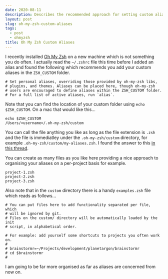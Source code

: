 ```yaml
---
date: 2020-08-11
description: Describes the recommended approach for setting custom aliases with oh my zhs
layout: post
slug: oh-my-zsh-custom-aliases
tags:
  - post
  - ohmyzsh
title: Oh My Zsh Custom Aliases
---
```


I recently installed [Oh My Zsh](https://ohmyz.sh/) on a new machine which is not something you do often. I actually read the `~/.zshrc` file this time before I added an alias and found the following which recommends you add your custom aliases in the `ZSH_CUSTOM` folder.

```shell
# Set personal aliases, overriding those provided by oh-my-zsh libs,
# plugins, and themes. Aliases can be placed here, though oh-my-zsh
# users are encouraged to define aliases within the ZSH_CUSTOM folder.
# For a full list of active aliases, run `alias`.
```

Note that you can find the location of your custom folder using `echo $ZSH_CUSTOM`. On a mac that would like this...

```shell
echo $ZSH_CUSTOM
/Users/<username>/.oh-my-zsh/custom
```

You can call the file anything you like as long as the file extension is `.zsh` and the file is immediatley under the `.oh-my-zsh/custom` directory, for example `.oh-my-zsh/custom/my-aliases.zsh`. I found the answer to this [in this thread](https://github.com/ohmyzsh/ohmyzsh/issues/4865).

You can create as many files as you like here providing a nice approach to organising your aliases on a per-project basis for example.

```shell
project-1.zsh
project-2.zsh
project-3.zsh
```

Also note that in the `custom` directory there is a handy `examples.zsh` file which reads as follows...

```shell
# You can put files here to add functionality separated per file, which
# will be ignored by git.
# Files on the custom/ directory will be automatically loaded by the init
# script, in alphabetical order.

# For example: add yourself some shortcuts to projects you often work on.
#
# brainstormr=~/Projects/development/planetargon/brainstormr
# cd $brainstormr
#
```

I am going to be far more organised as far as aliases are concerned from now on.
